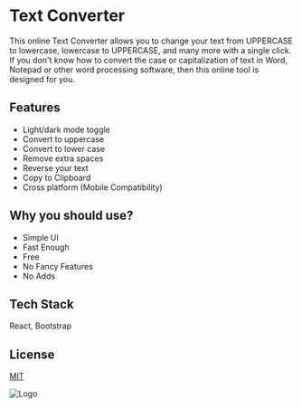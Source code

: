 
# Text Converter

This online Text Converter allows you to change your text from UPPERCASE to lowercase, lowercase to UPPERCASE, and many more with a single click. If you don't know how to convert the case or capitalization of text in Word, Notepad or other word processing software, then this online tool is designed for you.

## Features

- Light/dark mode toggle
- Convert to uppercase
- Convert to lower case
- Remove extra spaces
- Reverse your text
- Copy to Clipboard
- Cross platform (Mobile Compatibility)

  
  
## Why you should use?

- Simple UI
- Fast Enough
- Free
- No Fancy Features
- No Adds
## Tech Stack

React, Bootstrap

  
## License

[MIT](https://choosealicense.com/licenses/mit/)

  
![Logo](https://dev-to-uploads.s3.amazonaws.com/uploads/articles/th5xamgrr6se0x5ro4g6.png)

    